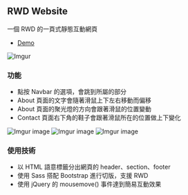 ## RWD Website
一個 RWD 的一頁式靜態互動網頁
* [Demo](https://kaochihyu.github.io/rwd-website/)

![Imgur](https://imgur.com/VDPSowu.gif)

### 功能
* 點按 Navbar 的選項，會跳到所屬的部分
* About 頁面的文字會隨著滑鼠上下左右移動而偏移
* About 頁面的聚光燈的方向會跟著滑鼠的位置變動
* Contact 頁面右下角的鞋子會跟著滑鼠所在的位置做上下變化

![Imgur image](https://imgur.com/zKUfB0p.jpg)
![Imgur image](https://imgur.com/s9JuJ4y.jpg)
![Imgur image](https://imgur.com/JA7jr1b.jpg)

### 使用技術
* 以 HTML 語意標籤分出網頁的 header、section、footer
* 使用 Sass 搭配 Bootstrap 進行切版，支援 RWD
* 使用 jQuery 的 mousemove() 事件達到簡易互動效果
